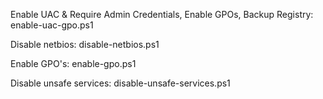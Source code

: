 Enable UAC & Require Admin Credentials, Enable GPOs, Backup Registry: enable-uac-gpo.ps1

Disable netbios: disable-netbios.ps1

Enable GPO's: enable-gpo.ps1

Disable unsafe services: disable-unsafe-services.ps1